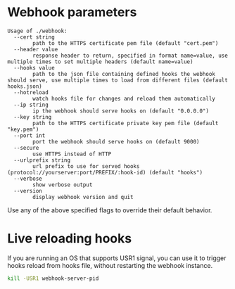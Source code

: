 # Webhook parameters
```
Usage of ./webhook:
  --cert string
    	path to the HTTPS certificate pem file (default "cert.pem")
  --header value
    	response header to return, specified in format name=value, use multiple times to set multiple headers (default name=value)
  --hooks value
    	path to the json file containing defined hooks the webhook should serve, use multiple times to load from different files (default hooks.json)
  --hotreload
    	watch hooks file for changes and reload them automatically
  --ip string
    	ip the webhook should serve hooks on (default "0.0.0.0")
  --key string
    	path to the HTTPS certificate private key pem file (default "key.pem")
  --port int
    	port the webhook should serve hooks on (default 9000)
  --secure
    	use HTTPS instead of HTTP
  --urlprefix string
    	url prefix to use for served hooks (protocol://yourserver:port/PREFIX/:hook-id) (default "hooks")
  --verbose
    	show verbose output
  --version
    	display webhook version and quit
```

Use any of the above specified flags to override their default behavior.

# Live reloading hooks
If you are running an OS that supports USR1 signal, you can use it to trigger hooks reload from hooks file, without restarting the webhook instance.
```bash
kill -USR1 webhook-server-pid
```
